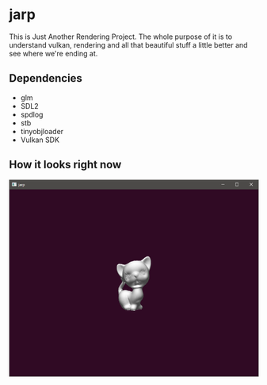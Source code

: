# jarp

This is Just Another Rendering Project. The whole purpose of it is to understand vulkan, rendering and all that beautiful stuff a little better and see where we're ending at.

## Dependencies

- glm
- SDL2
- spdlog
- stb
- tinyobjloader
- Vulkan SDK

## How it looks right now

![image](Screenshots/Application.PNG)
